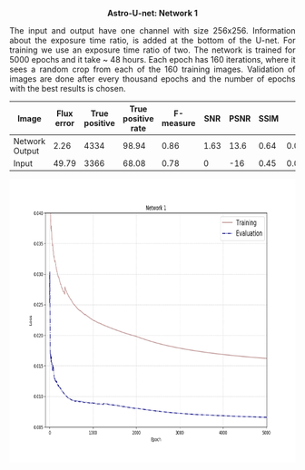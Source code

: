 
 <p align="center"> <b>  Astro-U-net:  Network 1 </b> </p>
 
 <p style="text-align:justify">  The input and output have one channel with size 256x256. Information about the exposure time ratio, is added at the bottom of the U-net. For training we use an exposure time ratio of two. The network is trained for 5000 epochs and it take ~ 48 hours. Each epoch has 160 iterations, where it sees a random crop from each of the 160 training images.  Validation of images are done after every thousand epochs and the number of epochs with the best results is chosen.</p>
 
 
 
 |Image| Flux error | True positive |	True positive rate |	F-measure| SNR | PSNR | SSIM | KL|
 | --- | --- | --- | --- | --- | --- | --- | --- | --- | 
 |Network Output | 2.26| 4334 | 98.94 | 0.86 | 1.63 | 13.6 | 0.64 | 0.007 |
 |Input | 49.79| 3366 | 68.08 | 0.78 | 0 | -16 | 0.45 | 0.0231 |


<p align="center"><img src="eval_train_loss_net1.png" height="500px"></p>
	
